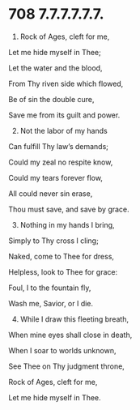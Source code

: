 # 708 7.7.7.7.7.7.

1.  Rock of Ages, cleft for me,

Let me hide myself in Thee;

Let the water and the blood,

From Thy riven side which flowed,

Be of sin the double cure,

Save me from its guilt and power.

2.  Not the labor of my hands

Can fulfill Thy law’s demands;

Could my zeal no respite know,

Could my tears forever flow,

All could never sin erase,

Thou must save, and save by grace.

3.  Nothing in my hands I bring,

Simply to Thy cross I cling;

Naked, come to Thee for dress,

Helpless, look to Thee for grace:

Foul, I to the fountain fly,

Wash me, Savior, or I die.

4.  While I draw this fleeting breath,

When mine eyes shall close in death,

When I soar to worlds unknown,

See Thee on Thy judgment throne,

Rock of Ages, cleft for me,

Let me hide myself in Thee.

